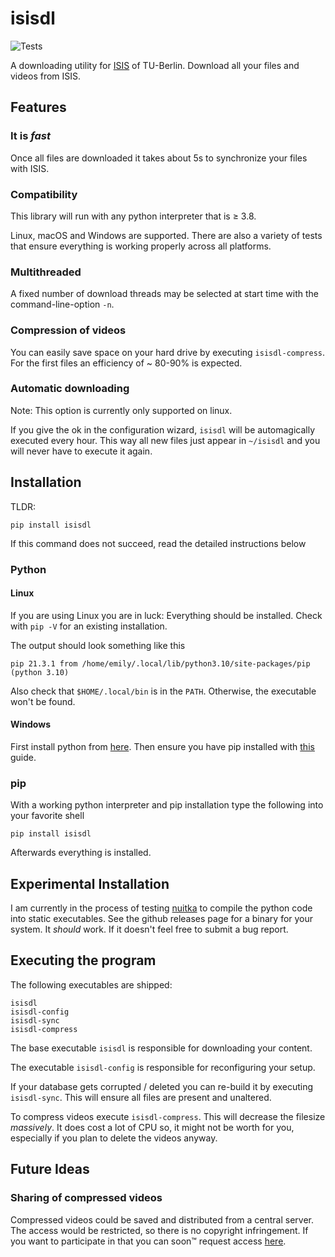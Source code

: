 # isisdl

![Tests](https://github.com/Emily3403/isisdl/actions/workflows/tests.yml/badge.svg)

A downloading utility for [ISIS](https://isis.tu-berlin.de/) of TU-Berlin. Download all your files and videos from ISIS.

## Features

### It is *fast*

Once all files are downloaded it takes about 5s to synchronize your files with ISIS.

### Compatibility

This library will run with any python interpreter that is ≥ 3.8.

Linux, macOS and Windows are supported. There are also a variety of tests that ensure everything is working properly
across all platforms.

### Multithreaded

A fixed number of download threads may be selected at start time with the command-line-option `-n`.

### Compression of videos

You can easily save space on your hard drive by executing `isisdl-compress`. For the first files an efficiency of ~
80-90% is expected.

### Automatic downloading

Note: This option is currently only supported on linux.

If you give the ok in the configuration wizard, `isisdl` will be automagically executed every hour. This way all new
files just appear in `~/isisdl` and you will never have to execute it again.

## Installation

TLDR:

```shell
pip install isisdl
```

If this command does not succeed, read the detailed instructions below

### Python

#### Linux

If you are using Linux you are in luck: Everything should be installed. Check with `pip -V` for an existing
installation.

The output should look something like this

```
pip 21.3.1 from /home/emily/.local/lib/python3.10/site-packages/pip (python 3.10)
```

Also check that `$HOME/.local/bin` is in the `PATH`. Otherwise, the executable won't be found.

#### Windows

First install python from [here](https://www.python.org/downloads/release/python-3101). Then ensure you have pip
installed with [this](https://pip.pypa.io/en/stable/installation/) guide.

### pip

With a working python interpreter and pip installation type the following into your favorite shell

```shell
pip install isisdl
```

Afterwards everything is installed.

## Experimental Installation

I am currently in the process of testing [nuitka](https://nuitka.net/) to compile the python code into static
executables. See the github releases page for a binary for your system. It *should* work. If it doesn't feel free to
submit a bug report.

## Executing the program

The following executables are shipped:

```
isisdl
isisdl-config
isisdl-sync
isisdl-compress
```

The base executable `isisdl` is responsible for downloading your content.

The executable `isisdl-config` is responsible for reconfiguring your setup.

If your database gets corrupted / deleted you can re-build it by executing `isisdl-sync`. This will ensure all files are
present and unaltered.

To compress videos execute `isisdl-compress`. This will decrease the filesize *massively*. It does cost a lot of CPU so,
it might not be worth for you, especially if you plan to delete the videos anyway.

## Future Ideas

### Sharing of compressed videos

Compressed videos could be saved and distributed from a central server. The access would be restricted, so there is no
copyright infringement. If you want to participate in that you can soon™ request access
[here](https://www.youtube.com/watch?v=dQw4w9WgXcQ).
